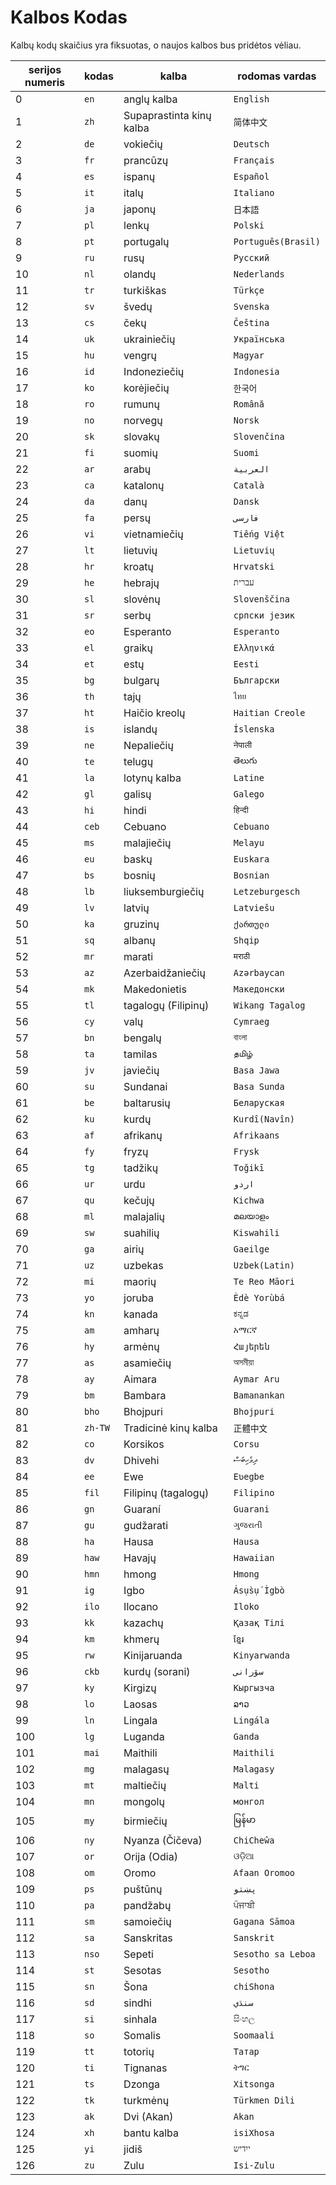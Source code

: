 # Kalbos Kodas

Kalbų kodų skaičius yra fiksuotas, o naujos kalbos bus pridėtos vėliau.

| serijos numeris | kodas | kalba | rodomas vardas |
| - | - | - | - |
| 0 | `en` | anglų kalba | `English` |
| 1 | `zh` | Supaprastinta kinų kalba | `简体中文` |
| 2 | `de` | vokiečių | `Deutsch` |
| 3 | `fr` | prancūzų | `Français` |
| 4 | `es` | ispanų | `Español` |
| 5 | `it` | italų | `Italiano` |
| 6 | `ja` | japonų | `日本語` |
| 7 | `pl` | lenkų | `Polski` |
| 8 | `pt` | portugalų | `Português(Brasil)` |
| 9 | `ru` | rusų | `Русский` |
| 10 | `nl` | olandų | `Nederlands` |
| 11 | `tr` | turkiškas | `Türkçe` |
| 12 | `sv` | švedų | `Svenska` |
| 13 | `cs` | čekų | `Čeština` |
| 14 | `uk` | ukrainiečių | `Українська` |
| 15 | `hu` | vengrų | `Magyar` |
| 16 | `id` | Indoneziečių | `Indonesia` |
| 17 | `ko` | korėjiečių | `한국어` |
| 18 | `ro` | rumunų | `Română` |
| 19 | `no` | norvegų | `Norsk` |
| 20 | `sk` | slovakų | `Slovenčina` |
| 21 | `fi` | suomių | `Suomi` |
| 22 | `ar` | arabų | `العربية` |
| 23 | `ca` | katalonų | `Català` |
| 24 | `da` | danų | `Dansk` |
| 25 | `fa` | persų | `فارسی` |
| 26 | `vi` | vietnamiečių | `Tiếng Việt` |
| 27 | `lt` | lietuvių | `Lietuvių` |
| 28 | `hr` | kroatų | `Hrvatski` |
| 29 | `he` | hebrajų | `עברית` |
| 30 | `sl` | slovėnų | `Slovenščina` |
| 31 | `sr` | serbų | `српски језик` |
| 32 | `eo` | Esperanto | `Esperanto` |
| 33 | `el` | graikų | `Ελληνικά` |
| 34 | `et` | estų | `Eesti` |
| 35 | `bg` | bulgarų | `Български` |
| 36 | `th` | tajų | `ไทย` |
| 37 | `ht` | Haičio kreolų | `Haitian Creole` |
| 38 | `is` | islandų | `Íslenska` |
| 39 | `ne` | Nepaliečių | `नेपाली` |
| 40 | `te` | telugų | `తెలుగు` |
| 41 | `la` | lotynų kalba | `Latine` |
| 42 | `gl` | galisų | `Galego` |
| 43 | `hi` | hindi | `हिन्दी` |
| 44 | `ceb` | Cebuano | `Cebuano` |
| 45 | `ms` | malajiečių | `Melayu` |
| 46 | `eu` | baskų | `Euskara` |
| 47 | `bs` | bosnių | `Bosnian` |
| 48 | `lb` | liuksemburgiečių | `Letzeburgesch` |
| 49 | `lv` | latvių | `Latviešu` |
| 50 | `ka` | gruzinų | `ქართული` |
| 51 | `sq` | albanų | `Shqip` |
| 52 | `mr` | marati | `मराठी` |
| 53 | `az` | Azerbaidžaniečių | `Azərbaycan` |
| 54 | `mk` | Makedonietis | `Македонски` |
| 55 | `tl` | tagalogų (Filipinų) | `Wikang Tagalog` |
| 56 | `cy` | valų | `Cymraeg` |
| 57 | `bn` | bengalų | `বাংলা` |
| 58 | `ta` | tamilas | `தமிழ்` |
| 59 | `jv` | javiečių | `Basa Jawa` |
| 60 | `su` | Sundanai | `Basa Sunda` |
| 61 | `be` | baltarusių | `Беларуская` |
| 62 | `ku` | kurdų | `Kurdî(Navîn)` |
| 63 | `af` | afrikanų | `Afrikaans` |
| 64 | `fy` | fryzų | `Frysk` |
| 65 | `tg` | tadžikų | `Toğikī` |
| 66 | `ur` | urdu | `اردو` |
| 67 | `qu` | kečujų | `Kichwa` |
| 68 | `ml` | malajalių | `മലയാളം` |
| 69 | `sw` | suahilių | `Kiswahili` |
| 70 | `ga` | airių | `Gaeilge` |
| 71 | `uz` | uzbekas | `Uzbek(Latin)` |
| 72 | `mi` | maorių | `Te Reo Māori` |
| 73 | `yo` | joruba | `Èdè Yorùbá` |
| 74 | `kn` | kanada | `ಕನ್ನಡ` |
| 75 | `am` | amharų | `አማርኛ` |
| 76 | `hy` | armėnų | `Հայերեն` |
| 77 | `as` | asamiečių | `অসমীয়া` |
| 78 | `ay` | Aimara | `Aymar Aru` |
| 79 | `bm` | Bambara | `Bamanankan` |
| 80 | `bho` | Bhojpuri | `Bhojpuri` |
| 81 | `zh-TW` | Tradicinė kinų kalba | `正體中文` |
| 82 | `co` | Korsikos | `Corsu` |
| 83 | `dv` | Dhivehi | `ދިވެހިބަސް` |
| 84 | `ee` | Ewe | `Eʋegbe` |
| 85 | `fil` | Filipinų (tagalogų) | `Filipino` |
| 86 | `gn` | Guaraní | `Guarani` |
| 87 | `gu` | gudžarati | `ગુજરાતી` |
| 88 | `ha` | Hausa | `Hausa` |
| 89 | `haw` | Havajų | `Hawaiian` |
| 90 | `hmn` | hmong | `Hmong` |
| 91 | `ig` | Igbo | `Ásụ̀sụ́ Ìgbò` |
| 92 | `ilo` | Ilocano | `Iloko` |
| 93 | `kk` | kazachų | `Қазақ Тілі` |
| 94 | `km` | khmerų | `ខ្មែរ` |
| 95 | `rw` | Kinijaruanda | `Kinyarwanda` |
| 96 | `ckb` | kurdų (sorani) | `سۆرانی` |
| 97 | `ky` | Kirgizų | `Кыргызча` |
| 98 | `lo` | Laosas | `ລາວ` |
| 99 | `ln` | Lingala | `Lingála` |
| 100 | `lg` | Luganda | `Ganda` |
| 101 | `mai` | Maithili | `Maithili` |
| 102 | `mg` | malagasų | `Malagasy` |
| 103 | `mt` | maltiečių | `Malti` |
| 104 | `mn` | mongolų | `монгол` |
| 105 | `my` | birmiečių | `မြန်မာ` |
| 106 | `ny` | Nyanza (Čičeva) | `ChiCheŵa` |
| 107 | `or` | Orija (Odia) | `ଓଡ଼ିଆ` |
| 108 | `om` | Oromo | `Afaan Oromoo` |
| 109 | `ps` | puštūnų | `پښتو` |
| 110 | `pa` | pandžabų | `ਪੰਜਾਬੀ` |
| 111 | `sm` | samoiečių | `Gagana Sāmoa` |
| 112 | `sa` | Sanskritas | `Sanskrit` |
| 113 | `nso` | Sepeti | `Sesotho sa Leboa` |
| 114 | `st` | Sesotas | `Sesotho` |
| 115 | `sn` | Šona | `chiShona` |
| 116 | `sd` | sindhi | `سنڌي` |
| 117 | `si` | sinhala | `සිංහල` |
| 118 | `so` | Somalis | `Soomaali` |
| 119 | `tt` | totorių | `Татар` |
| 120 | `ti` | Tignanas | `ትግር` |
| 121 | `ts` | Dzonga | `Xitsonga` |
| 122 | `tk` | turkmėnų | `Türkmen Dili` |
| 123 | `ak` | Dvi (Akan) | `Akan` |
| 124 | `xh` | bantu kalba | `isiXhosa` |
| 125 | `yi` | jidiš | `ייִדיש` |
| 126 | `zu` | Zulu | `Isi-Zulu` |